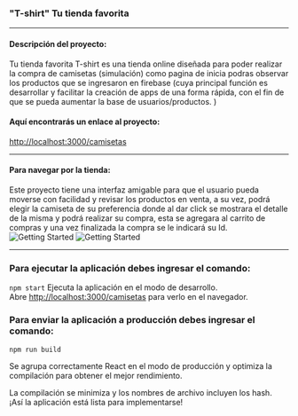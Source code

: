 ### "T-shirt" Tu tienda favorita
***
#### Descripción del proyecto:

Tu tienda favorita T-shirt es una tienda online diseñada  para poder realizar la compra de camisetas (simulación) como pagina de inicia podras observar los productos que se ingresaron en firebase (cuya principal función es desarrollar y facilitar la creación de apps de una forma rápida, con el fin de que se pueda aumentar la base de usuarios/productos. ) 

#### Aquí encontrarás un enlace al proyecto:
 [http://localhost:3000/camisetas](http://localhost:3000/camisetas/1)
 
***
#### Para navegar por la tienda:
Este proyecto tiene una interfaz amigable para que el usuario pueda moverse con facilidad y revisar los productos en venta, a su vez, podrá elegir la camiseta de su preferencia donde al dar click se mostrara el detalle de la misma y podrá realizar su compra, esta se agregara al carrito de compras y una vez finalizada la compra se le indicará su Id.
![Getting Started](./img/picture1.jpeg)
![Getting Started](./img/picture2.jpeg)

***
### Para ejecutar la aplicación debes ingresar el comando:
 `npm start`
Ejecuta la aplicación en el modo de desarrollo.\
Abre [http://localhost:3000/camisetas](http://localhost:3000/camisetas/1) para verlo en el navegador.

###  Para enviar la aplicación a producción debes ingresar el comando:
`npm run build`

Se agrupa correctamente React en el modo de producción y optimiza la compilación para obtener el mejor rendimiento.

La compilación se minimiza y los nombres de archivo incluyen los hash. \
¡Así la aplicación está lista para implementarse!



